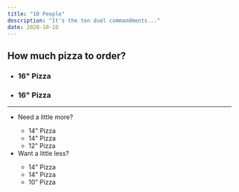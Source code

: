 ```yaml
---
title: "10 People"
description: "It's the ten duel commandments..."
date: 2020-10-10
---
```

<h2>How much pizza to order?</h2>
<ul>
  <li><h3>16" Pizza</h3></li>
  <li><h3>16" Pizza</h3></li>
</ul>
<hr>
<div class="tdbc-section">
<ul class="tdbc-column-container">
  <li class="tdbc-card tdbc-card--outlined">
    <div class="tdbc-card__content">
      <span class="tdbc-card__title">
        Need a little more?
      </span>
      <ul>
      	<li>14" Pizza</li>
        <li>14" Pizza</li>
        <li>12" Pizza</li>
      </ul>
    </div>
  </li>
  <li class="tdbc-card tdbc-card--outlined">
    <div class="tdbc-card__content">
      <span class="tdbc-card__title">
        Want a little less?
      </span>
      <ul>
        <li>14" Pizza</li>
        <li>14" Pizza</li>
        <li>10" Pizza</li>
      </ul>
    </div>
  </li>
</ul>
</div>